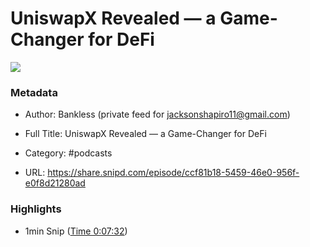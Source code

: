 # UniswapX Revealed —  a Game-Changer for DeFi

![](https://wsrv.nl/?url=https%3A%2F%2Fwww.bankless.com%2Fassets%2Fimg%2FpodcastWhite.jpg&w=100&h=100)

### Metadata

- Author: Bankless (private feed for jacksonshapiro11@gmail.com)
- Full Title: UniswapX Revealed —  a Game-Changer for DeFi
- Category: #podcasts



- URL: https://share.snipd.com/episode/ccf81b18-5459-46e0-956f-e0f8d21280ad

### Highlights

- 1min Snip ([Time 0:07:32](https://share.snipd.com/snip/f1bec2e2-fe71-41cd-8109-4930463fef93))
